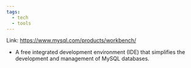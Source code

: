 ```yaml
---
tags:
  - tech
  - tools
---
```

<!-- markdown-link-check-disable-next-line -->
Link: https://www.mysql.com/products/workbench/

- A free integrated development environment (IDE) that simplifies the development and management of MySQL databases.